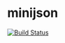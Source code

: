 minijson
========


[![Build Status](https://travis-ci.org/tibabit/minijson.svg?branch=master)](https://travis-ci.org/tibabit/minijson)
